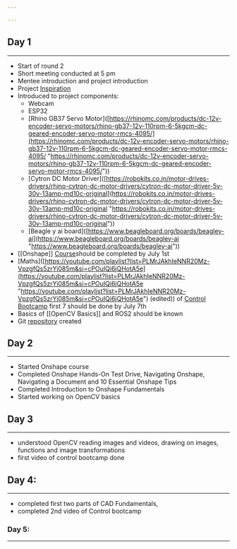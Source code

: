 ```yaml
---

---
```


## Day 1
---
- Start of round 2
- Short meeting conducted at 5 pm 
- Mentee introduction and project introduction 
- Project [Inspiration](https://www.youtube.com/watch?v=tPjPdUyENeg)
- Introduced to project components:
	- Webcam
	- ESP32
	- [Rhino GB37 Servo Motor]([https://rhinomc.com/products/dc-12v-encoder-servo-motors/rhino-gb37-12v-110rpm-6-5kgcm-dc-geared-encoder-servo-motor-rmcs-4095/](https://rhinomc.com/products/dc-12v-encoder-servo-motors/rhino-gb37-12v-110rpm-6-5kgcm-dc-geared-encoder-servo-motor-rmcs-4095/ "https://rhinomc.com/products/dc-12v-encoder-servo-motors/rhino-gb37-12v-110rpm-6-5kgcm-dc-geared-encoder-servo-motor-rmcs-4095/"))
	- [Cytron DC Motor Driver]([https://robokits.co.in/motor-drives-drivers/rhino-cytron-dc-motor-drivers/cytron-dc-motor-driver-5v-30v-13amp-md10c-original](https://robokits.co.in/motor-drives-drivers/rhino-cytron-dc-motor-drivers/cytron-dc-motor-driver-5v-30v-13amp-md10c-original "https://robokits.co.in/motor-drives-drivers/rhino-cytron-dc-motor-drivers/cytron-dc-motor-driver-5v-30v-13amp-md10c-original"))
	- [Beagle y ai board]([https://www.beagleboard.org/boards/beagley-ai](https://www.beagleboard.org/boards/beagley-ai "https://www.beagleboard.org/boards/beagley-ai"))  
- [[Onshape]] [Course](https://learn.onshape.com/learn/learning-path/onshape-fundamentals)should be completed by July 1st
- [Maths]([https://youtube.com/playlist?list=PLMrJAkhIeNNR20Mz-VpzgfQs5zrYi085m&si=cPOuIQi6jQHotA5e](https://youtube.com/playlist?list=PLMrJAkhIeNNR20Mz-VpzgfQs5zrYi085m&si=cPOuIQi6jQHotA5e "https://youtube.com/playlist?list=PLMrJAkhIeNNR20Mz-VpzgfQs5zrYi085m&si=cPOuIQi6jQHotA5e") (edited)) of [Control Bootcamp](obsidian://open?vault=Ballerina%20Cappucina&file=Control%20Bootcamp) first 7 should be done by July 7th
- Basics of [[OpenCV Basics]] and ROS2 should be known 
- Git [repository]([vedantmalkar/Ballerina-Cappucina](https://github.com/vedantmalkar/Ballerina-Cappucina)) created

## Day 2
---
- Started Onshape course 
- Completed Onshape Hands-On Test Drive, Navigating Onshape, Navigating a Document and 10 Essential Onshape Tips
- Completed Introduction to Onshape Fundamentals
- Started working on OpenCV basics 

## Day 3
---
 - understood OpenCV reading images and videos, drawing on images, functions and image transformations 
 - first video of control bootcamp done 

## Day 4:
---
- completed first two parts of CAD Fundamentals,
- completed 2nd video of Control bootcamp

### Day 5:
---
